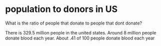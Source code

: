 # population to donors in US
<body>
What is the ratio of people that donate to people that dont donate?

  

<p>   There is 329.5 million people in the united states.
  Around 8 million people donate blood each year.
  About .41 of 100 people donate blood each year
  </p>
  <table> </table>

  

  





  
  
  
  
  
</body> 
